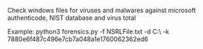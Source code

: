 Check windows files for viruses and malwares against microsoft authenticode, NIST database and virus total

Example:
python3 forensics.py -f NSRLFile.txt -d C:\\ -k 7880e6f487c496e7cb7a048a1e1760062362ed6
